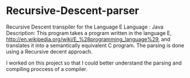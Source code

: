 # Recursive-Descent-parser
Recursive Descent transpiler for the Language E
Language : Java
Description: This program takes a program written in the language E, http://en.wikipedia.org/wiki/E_%28programming_language%29, and translates it into a semantically equivalent C program. The parsing is done using a Recursive decent approach. 

I worked on this project so that I could better understand the parsing and compiling proccess of a compiler. 
